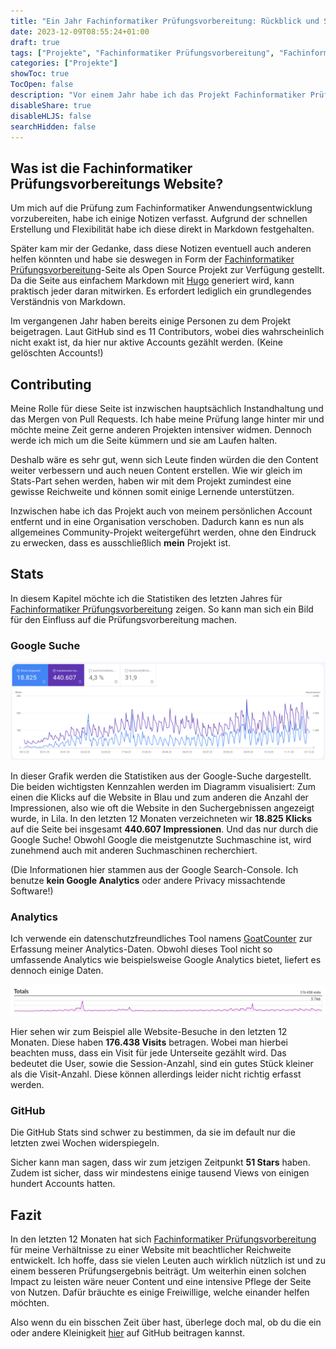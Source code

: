 ```yaml
---
title: "Ein Jahr Fachinformatiker Prüfungsvorbereitung: Rückblick und Statistiken"
date: 2023-12-09T08:55:24+01:00
draft: true
tags: ["Projekte", "Fachinformatiker Prüfungsvorbereitung", "Fachinformatiker", "Hugo", "Website", "Stats"]
categories: ["Projekte"]
showToc: true
TocOpen: false
description: "Vor einem Jahr habe ich das Projekt Fachinformatiker Prüfungsvorbereitung ins Leben gerufen. Jetzt möchte ich Einblicke in den Entstehungsprozess und die Statistiken der Seite geben."
disableShare: true
disableHLJS: false
searchHidden: false
---
```


## Was ist die Fachinformatiker Prüfungsvorbereitungs Website?

Um mich auf die Prüfung zum Fachinformatiker Anwendungsentwicklung vorzubereiten, habe ich einige Notizen verfasst. Aufgrund der schnellen Erstellung und Flexibilität habe ich diese direkt in Markdown festgehalten.

Später kam mir der Gedanke, dass diese Notizen eventuell auch anderen helfen könnten und habe sie deswegen in Form der [Fachinformatiker Prüfungsvorbereitung](https://fachinformatikerpruefungsvorbereitung.de)-Seite als Open Source Projekt zur Verfügung gestellt. Da die Seite aus einfachem Markdown mit [Hugo](https://gohugo.io/) generiert wird, kann praktisch jeder daran mitwirken. Es erfordert lediglich ein grundlegendes Verständnis von Markdown.  

Im vergangenen Jahr haben bereits einige Personen zu dem Projekt beigetragen. Laut GitHub sind es 11 Contributors, wobei dies wahrscheinlich nicht exakt ist, da hier nur aktive Accounts gezählt werden. (Keine gelöschten Accounts!)  

## Contributing

Meine Rolle für diese Seite ist inzwischen hauptsächlich Instandhaltung und das Mergen von Pull Requests. Ich habe meine Prüfung lange hinter mir und möchte meine Zeit gerne anderen Projekten intensiver widmen. Dennoch werde ich mich um die Seite kümmern und sie am Laufen halten.  

Deshalb wäre es sehr gut, wenn sich Leute finden würden die den Content weiter verbessern und auch neuen Content erstellen. Wie wir gleich im Stats-Part sehen werden, haben wir mit dem Projekt zumindest eine gewisse Reichweite und können somit einige Lernende unterstützen.  

Inzwischen habe ich das Projekt auch von meinem persönlichen Account entfernt und in eine Organisation verschoben. Dadurch kann es nun als allgemeines Community-Projekt weitergeführt werden, ohne den Eindruck zu erwecken, dass es ausschließlich **mein** Projekt ist.  

## Stats

In diesem Kapitel möchte ich die Statistiken des letzten Jahres für [Fachinformatiker Prüfungsvorbereitung](https://fachinformatikerpruefungsvorbereitung.de) zeigen. So kann man sich ein Bild für den Einfluss auf die Prüfungsvorbereitung machen.

### Google Suche

![Google Suche Statistiken für Fachinformatiker Prüfungsvorbereitung](GoogleSearchStatsFiPv.png)

In dieser Grafik werden die Statistiken aus der Google-Suche dargestellt. Die beiden wichtigsten Kennzahlen werden im Diagramm visualisiert: Zum einen die Klicks auf die Website in Blau und zum anderen die Anzahl der Impressionen, also wie oft die Website in den Suchergebnissen angezeigt wurde, in Lila. In den letzten 12 Monaten verzeichneten wir **18.825 Klicks** auf die Seite bei insgesamt **440.607 Impressionen**. Und das nur durch die Google Suche! Obwohl Google die meistgenutzte Suchmaschine ist, wird zunehmend auch mit anderen Suchmaschinen recherchiert.  

(Die Informationen hier stammen aus der Google Search-Console. Ich benutze **kein Google Analytics** oder andere Privacy missachtende Software!)

### Analytics

Ich verwende ein datenschutzfreundliches Tool namens [GoatCounter](https://goatcounter.com) zur Erfassung meiner Analytics-Daten. Obwohl dieses Tool nicht so umfassende Analytics wie beispielsweise Google Analytics bietet, liefert es dennoch einige Daten.

![GoatCounter Statistiken für Fachinformatiker Prüfungsvorbereitung](GoatCounterStats.png)

Hier sehen wir zum Beispiel alle Website-Besuche in den letzten 12 Monaten. Diese haben **176.438 Visits** betragen. Wobei man hierbei beachten muss, dass ein Visit für jede Unterseite gezählt wird. Das bedeutet die User, sowie die Session-Anzahl, sind ein gutes Stück kleiner als die Visit-Anzahl. Diese können allerdings leider nicht richtig erfasst werden.

### GitHub

Die GitHub Stats sind schwer zu bestimmen, da sie im default nur die letzten zwei Wochen widerspiegeln.  

Sicher kann man sagen, dass wir zum jetzigen Zeitpunkt **51 Stars** haben. Zudem ist sicher, dass wir mindestens einige tausend Views von einigen hundert Accounts hatten.

## Fazit

In den letzten 12 Monaten hat sich [Fachinformatiker Prüfungsvorbereitung](https://fachinformatikerpruefungsvorbereitung.de) für meine Verhältnisse zu einer Website mit beachtlicher Reichweite entwickelt. Ich hoffe, dass sie vielen Leuten auch wirklich nützlich ist und zu einem besseren Prüfungsergebnis beiträgt. Um weiterhin einen solchen Impact zu leisten wäre neuer Content und eine intensive Pflege der Seite von Nutzen. Dafür bräuchte es einige Freiwillige, welche einander helfen möchten.  

Also wenn du ein bisschen Zeit über hast, überlege doch mal, ob du die ein oder andere Kleinigkeit [hier](https://github.com/Fachinformatiker-Prufungsvorbereitung/Fachinformatiker-Pruefungsvorbereitung) auf GitHub beitragen kannst.

